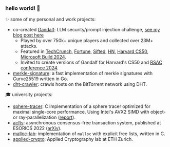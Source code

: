 ### hello world! 👋

<!--
**mmathys/mmathys** is a ✨ _special_ ✨ repository because its `README.md` (this file) appears on your GitHub profile.

Here are some ideas to get you started:

- 🔭 I’m currently working on ...
- 🌱 I’m currently learning ...
- 👯 I’m looking to collaborate on ...
- 🤔 I’m looking for help with ...
- 💬 Ask me about ...
- 📫 How to reach me: ...
- 😄 Pronouns: ...
- ⚡ Fun fact: ...
-->

✨ some of my personal and work projects:

- co-created [Gandalf](https://gandalf.lakera.ai): LLM security/prompt injection challenge, [see my blog post here](https://www.lakera.ai/blog/who-is-gandalf)
  - Played by over 750k+ unique players and collected over 23M+ attacks.
  - Featured in [TechCrunch](https://techcrunch.com/2023/10/12/lakera-launches-to-protect-large-language-models-from-malicious-prompts/), [Fortune](https://fortune.com/2024/07/24/lakera-20-million-funding-ai-chatbot-security/), [Sifted](https://sifted.eu/articles/atomico-gandalf-lakera-raise-news), [HN](https://news.ycombinator.com/item?id=35905876), [Harvard CS50](https://cs50.harvard.edu/x/2023/ready/), [Microsoft Build 2024](https://youtu.be/zFRn_RMSPI4?si=qiGFyNDqFTsYjtZB&t=1775).
  - Invited to create versions of Gandalf for Harvard's CS50 and [RSAC conference 2024](https://www.lakera.ai/event/rsac-gandalf-challenge-insights-from-the-worlds-largest-red-team).
- [merkle-signature](https://github.com/mmathys/merkle-signature): a fast implementation of merkle signatures with Curve25519 written in Go.
- [dht-crawler](https://github.com/mmathys/dht-crawler): crawls hosts on the BitTorrent network using DHT.

🎓 university projects:

- [sphere-tracer](https://github.com/mmathys/sphere-tracer): C implementation of a sphere tracer optimized for maximal single-core performance. Using Intel's AVX2 SIMD with object- or ray-parallelization ([report](https://github.com/mmathys/sphere-tracer/blob/main/07_report.pdf)).
- [acfts](https://github.com/mmathys/acfts): asynchronous consensus-free transaction system, published at ESORICS 2022 ([arXiv](https://arxiv.org/abs/2108.05236)).
- [malloc-lab](https://github.com/mmathys/malloc-lab): implementation of `malloc` with explicit free lists, written in C.
- [applied-crypto](https://github.com/mmathys/applied-crypto): Applied Cryptography lab at ETH Zurich.

